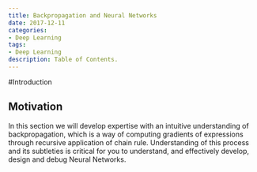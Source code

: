 ```yaml
---
title: Backpropagation and Neural Networks
date: 2017-12-11
categories:
- Deep Learning
tags: 
- Deep Learning
description: Table of Contents.
---
```

#Introduction
## Motivation
In this section we will develop expertise with an intuitive understanding of backpropagation, which is a way of computing gradients of expressions through recursive application of chain rule. Understanding of this process and its subtleties is critical for you to understand, and effectively develop, design and debug Neural Networks.